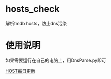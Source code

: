 # hosts_check
解析tmdb hosts，防止dns污染

# 使用说明
如果需要运行在自己的电脑上，用DnsParse.py即可

[HOST每日更新](https://raw.githubusercontent.com/tt12580/hosts_check/master/hosts.txt)
